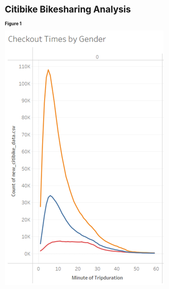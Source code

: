 # Citibike Bikesharing Analysis




**Figure 1**

![CheckoutTimesbyGender](CheckoutTimesbyGender.png)

